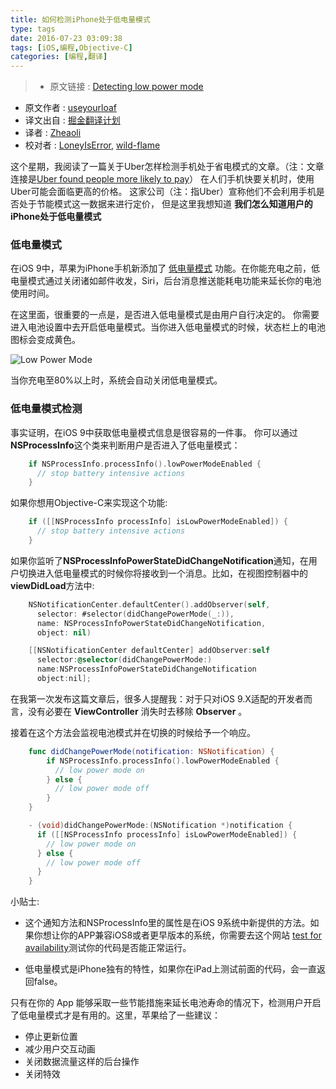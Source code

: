 ```yaml
---
title: 如何检测iPhone处于低电量模式
type: tags
date: 2016-07-23 03:09:38
tags: [iOS,编程,Objective-C]
categories: [编程,翻译]
---
```

>* 原文链接 : [Detecting low power mode](http://useyourloaf.com/blog/detecting-low-power-mode/)
* 原文作者 : [useyourloaf](http://useyourloaf.com/)
* 译文出自 : [掘金翻译计划](https://github.com/xitu/gold-miner)
* 译者 : [Zheaoli](https://github.com/Zheaoli)
* 校对者 : [LoneyIsError](https://github.com/LoneyIsError), [wild-flame](https://github.com/wild-flame)


这个星期，我阅读了一篇关于Uber怎样检测手机处于省电模式的文章。（注：文章连接是[Uber found people more likely to pay](http://www.npr.org/2016/05/17/478266839/this-is-your-brain-on-uber)） 在人们手机快要关机时，使用Uber可能会面临更高的价格。 这家公司（注：指Uber）宣称他们不会利用手机是否处于节能模式这一数据来进行定价， 但是这里我想知道 **我们怎么知道用户的iPhone处于低电量模式**

<!-- more -->

### 低电量模式

在iOS 9中，苹果为iPhone手机新添加了 [低电量模式](https://support.apple.com/en-gb/HT205234) 功能。在你能充电之前，低电量模式通过关闭诸如邮件收发，Siri，后台消息推送能耗电功能来延长你的电池使用时间。

在这里面，很重要的一点是，是否进入低电量模式是由用户自行决定的。 你需要进入电池设置中去开启低电量模式。当你进入低电量模式的时候，状态栏上的电池图标会变成黄色。

![Low Power Mode](http://ww3.sinaimg.cn/large/72f96cbajw1f4dvuztcnej20m80et0u9)

当你充电至80%以上时，系统会自动关闭低电量模式。

### 低电量模式检测

事实证明，在iOS 9中获取低电量模式信息是很容易的一件事。 你可以通过**NSProcessInfo**这个类来判断用户是否进入了低电量模式：

~~~ Swift
    if NSProcessInfo.processInfo().lowPowerModeEnabled {
      // stop battery intensive actions
    }

~~~

如果你想用Objective-C来实现这个功能:

~~~ Objective-C
    if ([[NSProcessInfo processInfo] isLowPowerModeEnabled]) {
      // stop battery intensive actions
    }

~~~

如果你监听了**NSProcessInfoPowerStateDidChangeNotification**通知，在用户切换进入低电量模式的时候你将接收到一个消息。比如，在视图控制器中的**viewDidLoad**方法中:

~~~ Swift
    NSNotificationCenter.defaultCenter().addObserver(self,
      selector: #selector(didChangePowerMode(_:)),
      name: NSProcessInfoPowerStateDidChangeNotification,
      object: nil)
~~~

~~~ Objective-C
    [[NSNotificationCenter defaultCenter] addObserver:self
      selector:@selector(didChangePowerMode:)
      name:NSProcessInfoPowerStateDidChangeNotification
      object:nil];
~~~

在我第一次发布这篇文章后，很多人提醒我：对于只对iOS 9.X适配的开发者而言，没有必要在 **ViewController** 消失时去移除 **Observer** 。

接着在这个方法会监视电池模式并在切换的时候给予一个响应。

~~~ swift
    func didChangePowerMode(notification: NSNotification) {
        if NSProcessInfo.processInfo().lowPowerModeEnabled {
          // low power mode on
        } else {
          // low power mode off
        }
    }
~~~

~~~ Objective-C
    - (void)didChangePowerMode:(NSNotification *)notification {
      if ([[NSProcessInfo processInfo] isLowPowerModeEnabled]) {
        // low power mode on
      } else {
        // low power mode off
      }
    }
~~~
小贴士:

*   这个通知方法和NSProcessInfo里的属性是在iOS 9系统中新提供的方法。如果你想让你的APP兼容iOS8或者更早版本的系统，你需要去这个网站 [test for availability](http://useyourloaf.com/blog/checking-api-availability-with-swift/)测试你的代码是否能正常运行。

*   低电量模式是iPhone独有的特性，如果你在iPad上测试前面的代码，会一直返回false。


只有在你的 App 能够采取一些节能措施来延长电池寿命的情况下，检测用户开启了低电量模式才是有用的。这里，苹果给了一些建议：



*   停止更新位置
*   减少用户交互动画
*   关闭数据流量这样的后台操作
*   关闭特效
